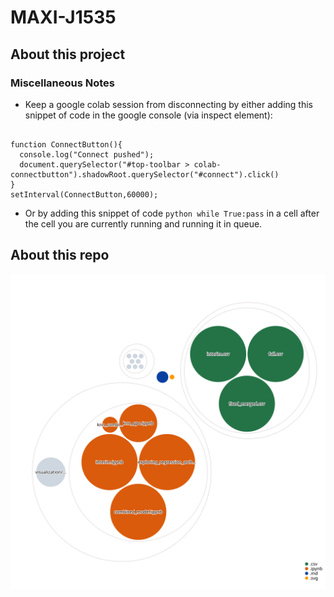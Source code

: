 # MAXI-J1535
## About this project

### Miscellaneous Notes
* Keep a google colab session from disconnecting by either adding this snippet of code in the google console (via inspect element): 

<pre><code> 
function ConnectButton(){
  console.log("Connect pushed"); 
  document.querySelector("#top-toolbar > colab-connectbutton").shadowRoot.querySelector("#connect").click() 
}
setInterval(ConnectButton,60000);
</code></pre> 

* Or by adding this snippet of code ```python while True:pass``` in a cell after the cell you are currently running and running it in queue. 

## About this repo
![Visualization of this repo](./diagram.svg)

